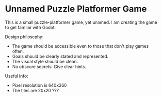 # Unnamed Puzzle Platformer Game

This is a small puzzle-platformer game, yet unamed. I am creating the game to get familar with Godot.

Design philosophy:
* The game should be accessible even to those that don't play games often.
* Goals should be clearly stated and represented.
* The visual style should be clean.
* No obscure secrets. Give clear hints.

Useful info:
* Pixel resolution is 640x360
* The tiles are 20x20 ???